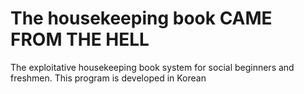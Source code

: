 # The housekeeping book CAME FROM THE HELL
The exploitative housekeeping book system for social beginners and freshmen.
This program is developed in Korean
